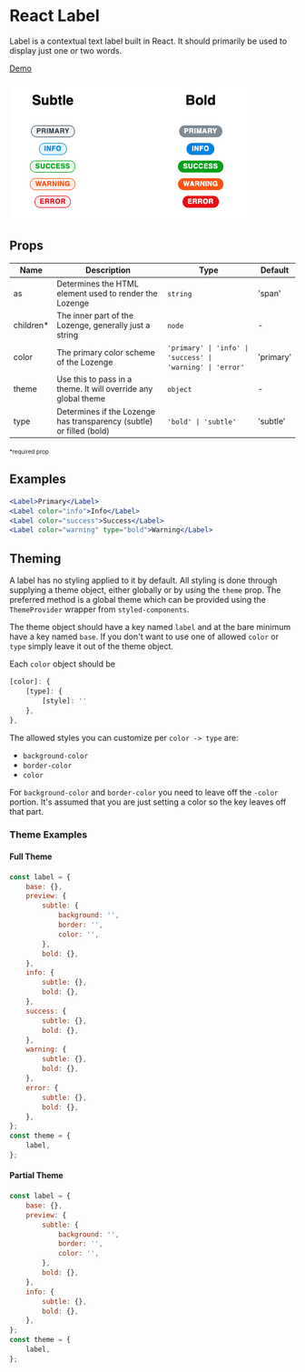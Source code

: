 # React Label

Label is a contextual text label built in React. It should primarily be used to display just one or two words.

[Demo](https://codesandbox.io/s/react-label-d1y90?file=/src/Label.jsx)

![Label Example](label_example.png)

## Props

| Name       | Description                                                          | Type                                                   | Default   |
| ---------- | -------------------------------------------------------------------- | ------------------------------------------------------ | --------- |
| as         | Determines the HTML element used to render the Lozenge               | `string`                                               | 'span'    |
| children\* | The inner part of the Lozenge, generally just a string               | `node`                                                 | -         |
| color      | The primary color scheme of the Lozenge                              | `'primary' \| 'info' \| 'success' \| 'warning' \| 'error'` | 'primary' |
| theme      | Use this to pass in a theme. It will override any global theme       | `object`                                               | -         |
| type       | Determines if the Lozenge has transparency (subtle) or filled (bold) | `'bold' \| 'subtle'`                                    | 'subtle'  |

<span style="font-size: 10px;">\*required prop</span>

## Examples

```jsx
<Label>Primary</Label>
<Label color="info">Info</Label>
<Label color="success">Success</Label>
<Label color="warning" type="bold">Warning</Label>
```

## Theming

A label has no styling applied to it by default. All styling is done through supplying a theme object, either globally or by using the `theme` prop. The preferred method is a global theme which can be provided using the `ThemeProvider` wrapper from `styled-components`.

The theme object should have a key named `label` and at the bare minimum have a key named `base`. If you don't want to use one of allowed `color` or `type` simply leave it out of the theme object.

Each `color` object should be

```javascript
[color]: {
    [type]: {
        [style]: ''
    },
},
```

The allowed styles you can customize per `color -> type` are:

-   `background-color`
-   `border-color`
-   `color`

For `background-color` and `border-color` you need to leave off the `-color` portion. It's assumed that you are just setting a color so the key leaves off that part.

### Theme Examples

#### Full Theme

```javascript
const label = {
    base: {},
    preview: {
        subtle: {
            background: '',
            border: '',
            color: '',
        },
        bold: {},
    },
    info: {
        subtle: {},
        bold: {},
    },
    success: {
        subtle: {},
        bold: {},
    },
    warning: {
        subtle: {},
        bold: {},
    },
    error: {
        subtle: {},
        bold: {},
    },
};
const theme = {
    label,
};
```

#### Partial Theme

```javascript
const label = {
    base: {},
    preview: {
        subtle: {
            background: '',
            border: '',
            color: '',
        },
        bold: {},
    },
    info: {
        subtle: {},
        bold: {},
    },
};
const theme = {
    label,
};
```
